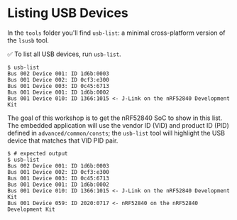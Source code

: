 # Listing USB Devices

In the `tools` folder you'll find `usb-list`: a minimal cross-platform version of the `lsusb` tool.

✅ To list all USB devices, run `usb-list`.

``` console
$ usb-list
Bus 002 Device 001: ID 1d6b:0003
Bus 001 Device 002: ID 0cf3:e300
Bus 001 Device 003: ID 0c45:6713
Bus 001 Device 001: ID 1d6b:0002
Bus 001 Device 010: ID 1366:1015 <- J-Link on the nRF52840 Development Kit
```

The goal of this workshop is to get the nRF52840 SoC to show in this list. The embedded application will use the vendor ID (VID) and product ID (PID) defined in `advanced/common/consts`; the `usb-list` tool will highlight the USB device that matches that VID PID pair.

``` console
$ # expected output
$ usb-list
Bus 002 Device 001: ID 1d6b:0003
Bus 001 Device 002: ID 0cf3:e300
Bus 001 Device 003: ID 0c45:6713
Bus 001 Device 001: ID 1d6b:0002
Bus 001 Device 010: ID 1366:1015 <- J-Link on the nRF52840 Development Kit
Bus 001 Device 059: ID 2020:0717 <- nRF52840 on the nRF52840 Development Kit
```
